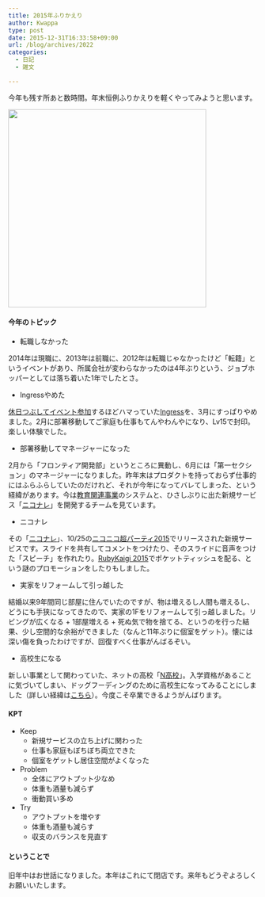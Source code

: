 ```yaml
---
title: 2015年ふりかえり
author: Kwappa
type: post
date: 2015-12-31T16:33:58+09:00
url: /blog/archives/2022
categories:
  - 日記
  - 雑文

---
```

今年も残す所あと数時間。年末恒例ふりかえりを軽くやってみようと思います。
  
<img class="aligncenter" src="http://news.mynavi.jp/news/2015/12/15/655/images/001.jpg" width="400" />

#### 今年のトピック

<!--more-->

  * 転職しなかった

2014年は現職に、2013年は前職に、2012年は転職じゃなかったけど「転籍」というイベントがあり、所属会社が変わらなかったのは4年ぶりという、ジョブホッパーとしては落ち着いた1年でしたとさ。

  * Ingressやめた

<a href="http://kwappa.hatenablog.com/entry/2014/12/14/111225" target="_blank" rel="noopener noreferrer">休日つぶしてイベント参加</a>するほどハマっていた<a href="https://www.ingress.com/" target="_blank" rel="noopener noreferrer">Ingress</a>を、3月にすっぱりやめました。2月に部署移動してご家庭も仕事もてんやわんやになり、Lv15で封印。楽しい体験でした。

  * 部署移動してマネージャーになった

2月から「フロンティア開発部」というところに異動し、6月には「第一セクション」のマネージャーになりました。昨年末はプロダクトを持っておらず仕事的にはふらふらしていたのだけれど、それが今年になってバレてしまった、という経緯があります。今は<a href="http://ch.nicovideo.jp/education" target="_blank" rel="noopener noreferrer">教育関連事業</a>のシステムと、ひさしぶりに出た新規サービス「<a href="http://niconare.nicovideo.jp/" target="_blank" rel="noopener noreferrer">ニコナレ</a>」を開発するチームを見ています。

  * ニコナレ

その「<a href="http://niconare.nicovideo.jp/" target="_blank" rel="noopener noreferrer">ニコナレ</a>」、10/25の<a href="http://choparty.jp/" target="_blank" rel="noopener noreferrer">ニコニコ超パーティ2015</a>でリリースされた新規サービスです。スライドを共有してコメントをつけたり、そのスライドに音声をつけた「スピーチ」を作れたり。<a href="http://rubykaigi.org/2015" target="_blank" rel="noopener noreferrer">RubyKaigi 2015</a>でポケットティッシュを配る、という謎のプロモーションをしたりもしました。

  * 実家をリフォームして引っ越した

結婚以来9年間同じ部屋に住んでいたのですが、物は増えるし人間も増えるし、どうにも手狭になってきたので、実家の1Fをリフォームして引っ越しました。リビングが広くなる + 1部屋増える + 死ぬ気で物を捨てる、というのを行った結果、少し空間的な余裕ができました（なんと11年ぶりに個室をゲット）。懐には深い傷を負ったわけですが、回復すべく仕事がんばるぞい。

  * 高校生になる

新しい事業として関わっていた、ネットの高校「<a href="http://ed.kadokawadwango.co.jp/" target="_blank" rel="noopener noreferrer">N高校</a>」。入学資格があることに気づいてしまい、ドッグフーディングのために高校生になってみることにしました（詳しい経緯は<a href="http://www.kwappa.net/blog/archives/2019" target="_blank" rel="noopener noreferrer">こちら</a>）。今度こそ卒業できるようがんばります。

#### KPT

  * Keep 
      * 新規サービスの立ち上げに関わった
      * 仕事も家庭もぼちぼち両立できた
      * 個室をゲットし居住空間がよくなった
  * Problem 
      * 全体にアウトプット少なめ
      * 体重も酒量も減らず
      * 衝動買い多め
  * Try 
      * アウトプットを増やす
      * 体重も酒量も減らす
      * 収支のバランスを見直す

#### ということで

旧年中はお世話になりました。本年はこれにて閉店です。来年もどうぞよろしくお願いいたします。
